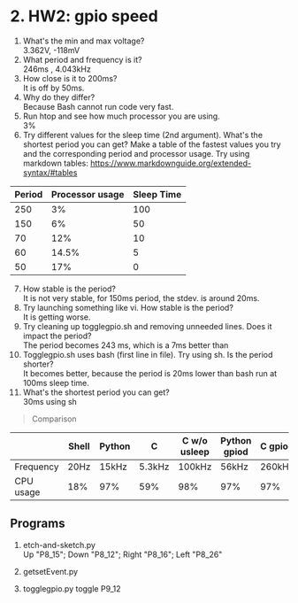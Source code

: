 # 2. HW2: gpio speed
1. What's the min and max voltage?  
    3.362V, -118mV
2. What period and frequency is it?  
    246ms , 4.043kHz
3. How close is it to 200ms?  
    It is off by 50ms.
4. Why do they differ?  
    Because Bash cannot run code very fast. 
5. Run htop and see how much processor you are using.  
    3%
6. Try different values for the sleep time (2nd argument). What's the shortest period you can get? Make a table of the fastest values you try and the corresponding period and processor usage. Try using markdown tables: https://www.markdownguide.org/extended-syntax/#tables  

  | Period      | Processor usage | Sleep Time
  | ----------- | ----------- | ----------- |
  | 250        | 3%       | 100
  | 150        | 6%       | 50
  | 70        | 12%       | 10
  | 60          | 14.5%    | 5
  | 50         | 17%       | 0
7. How stable is the period?  
    It is not very stable, for 150ms period, the stdev. is around 20ms. 
8. Try launching something like vi. How stable is the period?  
    It is getting worse. 
9. Try cleaning up togglegpio.sh and removing unneeded lines. Does it impact the period?  
    The period becomes 243 ms, which is a 7ms better than
10. Togglegpio.sh uses bash (first line in file). Try using sh. Is the period shorter?  
    It becomes better, because the period is 20ms lower than bash run at 100ms sleep time.
11. What's the shortest period you can get?  
    30ms using sh
> Comparison  

 |              | Shell       | Python | C          | C w/o usleep | Python gpiod | C gpiod| 
  | ----------- | ----------- | ----------- | ----------- | ----------- | ----------- | ----------- |
  | Frequency | 20Hz          | 15kHz       | 5.3kHz      | 100kHz      | 56kHz      | 260kHz
  | CPU usage | 18%           | 97%         | 59%         | 98%         | 97%         | 97%

## Programs
1. etch-and-sketch.py  
    Up "P8_15"; Down "P8_12"; Right "P8_16"; Left "P8_26"
2. getsetEvent.py  
    
3. togglegpio.py    toggle P9_12
